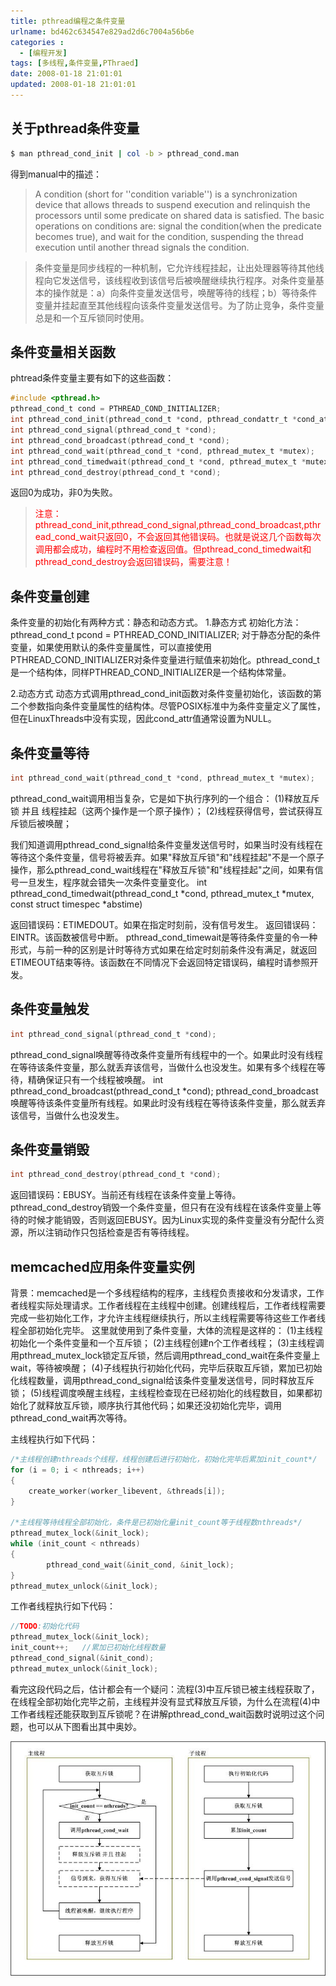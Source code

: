 ```yaml
---
title: pthread编程之条件变量
urlname: bd462c634547e829ad2d6c7004a56b6e
categories : 
  - [编程开发]
tags: [多线程,条件变量,PThraed]
date: 2008-01-18 21:01:01
updated: 2008-01-18 21:01:01
---
```

## 关于pthread条件变量
``` bash
$ man pthread_cond_init | col -b > pthread_cond.man
```
得到manual中的描述：

> A condition (short for ''condition variable'') is a synchronization device that allows threads to suspend execution and relinquish the processors until some predicate on shared data is satisfied. The basic operations on conditions are: signal the condition(when the predicate becomes true), and wait for the condition, suspending the thread execution until another thread signals the condition.


> 条件变量是同步线程的一种机制，它允许线程挂起，让出处理器等待其他线程向它发送信号，该线程收到该信号后被唤醒继续执行程序。对条件变量基本的操作就是：a）向条件变量发送信号，唤醒等待的线程；b）等待条件变量并挂起直至其他线程向该条件变量发送信号。为了防止竞争，条件变量总是和一个互斥锁同时使用。

<!--more-->

## 条件变量相关函数
phtread条件变量主要有如下的这些函数：
``` c
#include <pthread.h>
pthread_cond_t cond = PTHREAD_COND_INITIALIZER;
int pthread_cond_init(pthread_cond_t *cond, pthread_condattr_t *cond_attr);
int pthread_cond_signal(pthread_cond_t *cond);
int pthread_cond_broadcast(pthread_cond_t *cond);
int pthread_cond_wait(pthread_cond_t *cond, pthread_mutex_t *mutex);
int pthread_cond_timedwait(pthread_cond_t *cond, pthread_mutex_t *mutex, const struct timespec *abstime);
int pthread_cond_destroy(pthread_cond_t *cond);
```
返回0为成功，非0为失败。

> <font color="FF0000">注意：pthread_cond_init,pthread_cond_signal,pthread_cond_broadcast,pthread_cond_wait只返回0，不会返回其他错误码。也就是说这几个函数每次调用都会成功，编程时不用检查返回值。但pthread_cond_timedwait和pthread_cond_destroy会返回错误码，需要注意！</font>


## 条件变量创建
条件变量的初始化有两种方式：静态和动态方式。
1.静态方式
初始化方法：pthread_cond_t pcond = PTHREAD_COND_INITIALIZER;
对于静态分配的条件变量，如果使用默认的条件变量属性，可以直接使用PTHREAD_COND_INITIALIZER对条件变量进行赋值来初始化。pthread_cond_t是一个结构体，同样PTHREAD_COND_INITIALIZER是一个结构体常量。

2.动态方式
动态方式调用pthread_cond_init函数对条件变量初始化，该函数的第二个参数指向条件变量属性的结构体。尽管POSIX标准中为条件变量定义了属性，但在LinuxThreads中没有实现，因此cond_attr值通常设置为NULL。

## 条件变量等待
``` c
int pthread_cond_wait(pthread_cond_t *cond, pthread_mutex_t *mutex);
```
pthread_cond_wait调用相当复杂，它是如下执行序列的一个组合：
(1)释放互斥锁 并且 线程挂起（这两个操作是一个原子操作）；
(2)线程获得信号，尝试获得互斥锁后被唤醒；

我们知道调用pthread_cond_signal给条件变量发送信号时，如果当时没有线程在等待这个条件变量，信号将被丢弃。如果"释放互斥锁"和"线程挂起"不是一个原子操作，那么pthread_cond_wait线程在"释放互斥锁"和"线程挂起"之间，如果有信号一旦发生，程序就会错失一次条件变量变化。
int pthread_cond_timedwait(pthread_cond_t *cond, pthread_mutex_t *mutex, const struct timespec *abstime)

返回错误码：ETIMEDOUT。如果在指定时刻前，没有信号发生。
返回错误码：EINTR。该函数被信号中断。
pthread_cond_timewait是等待条件变量的令一种形式，与前一种的区别是计时等待方式如果在给定时刻前条件没有满足，就返回ETIMEOUT结束等待。该函数在不同情况下会返回特定错误码，编程时请参照开发。

## 条件变量触发
``` c
int pthread_cond_signal(pthread_cond_t *cond);
```
pthread_cond_signal唤醒等待改条件变量所有线程中的一个。如果此时没有线程在等待该条件变量，那么就丢弃该信号，当做什么也没发生。如果有多个线程在等待，精确保证只有一个线程被唤醒。
int pthread_cond_broadcast(pthread_cond_t *cond);
pthread_cond_broadcast唤醒等待该条件变量所有线程。如果此时没有线程在等待该条件变量，那么就丢弃该信号，当做什么也没发生。

## 条件变量销毁
``` c
int pthread_cond_destroy(pthread_cond_t *cond);
```

返回错误码：EBUSY。当前还有线程在该条件变量上等待。
pthread_cond_destroy销毁一个条件变量，但只有在没有线程在该条件变量上等待的时候才能销毁，否则返回EBUSY。因为Linux实现的条件变量没有分配什么资源，所以注销动作只包括检查是否有等待线程。


## memcached应用条件变量实例
背景：memcached是一个多线程结构的程序，主线程负责接收和分发请求，工作者线程实际处理请求。工作者线程在主线程中创建。创建线程后，工作者线程需要完成一些初始化工作，才允许主线程继续执行，所以主线程需要等待这些工作者线程全部初始化完毕。
这里就使用到了条件变量，大体的流程是这样的：
(1)主线程初始化一个条件变量和一个互斥锁；
(2)主线程创建n个工作者线程；
(3)主线程调用pthread_mutex_lock锁定互斥锁，然后调用pthread_cond_wait在条件变量上wait，等待被唤醒；
(4)子线程执行初始化代码，完毕后获取互斥锁，累加已初始化线程数量，调用pthread_cond_signal给该条件变量发送信号，同时释放互斥锁；
(5)线程调度唤醒主线程，主线程检查现在已经初始化的线程数目，如果都初始化了就释放互斥锁，顺序执行其他代码；如果还没初始化完毕，调用pthread_cond_wait再次等待。

主线程执行如下代码：
``` c
/*主线程创建nthreads个线程，线程创建后进行初始化，初始化完毕后累加init_count*/
for (i = 0; i < nthreads; i++) 
{
	create_worker(worker_libevent, &threads[i]);
}

/*主线程等待线程全部初始化，条件是已初始化量init_count等于线程数nthreads*/
pthread_mutex_lock(&init_lock);
while (init_count < nthreads) 
{
       	pthread_cond_wait(&init_cond, &init_lock);
}
pthread_mutex_unlock(&init_lock);
```

工作者线程执行如下代码：
``` c
//TODO:初始化代码
pthread_mutex_lock(&init_lock);
init_count++;	//累加已初始化线程数量
pthread_cond_signal(&init_cond);
pthread_mutex_unlock(&init_lock);
```

看完这段代码之后，估计都会有一个疑问：流程(3)中互斥锁已被主线程获取了，在线程全部初始化完毕之前，主线程并没有显式释放互斥锁，为什么在流程(4)中工作者线程还能获取到互斥锁呢？在讲解pthread_cond_wait函数时说明过这个问题，也可以从下图看出其中奥妙。

![](/images/bd462c634547e829ad2d6c7004a56b6e/1.jpg)

